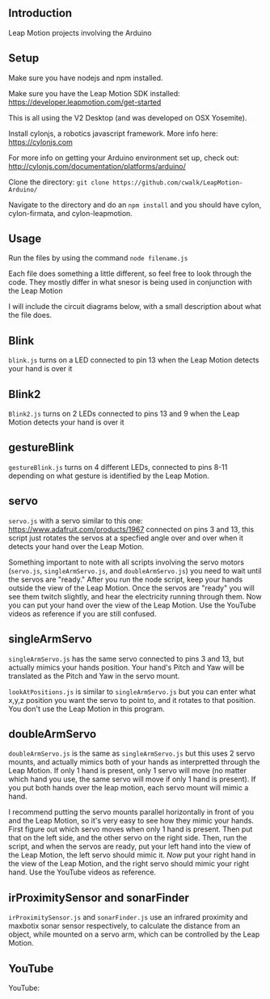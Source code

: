 ## Introduction

Leap Motion projects involving the Arduino

## Setup

Make sure you have nodejs and npm installed.

Make sure you have the Leap Motion SDK installed: https://developer.leapmotion.com/get-started

This is all using the V2 Desktop (and was developed on OSX Yosemite).

Install cylonjs, a robotics javascript framework. More info here: https://cylonjs.com

For more info on getting your Arduino environment set up, check out: http://cylonjs.com/documentation/platforms/arduino/

Clone the directory: `git clone https://github.com/cwalk/LeapMotion-Arduino/`

Navigate to the directory and do an `npm install` and you should have cylon, cylon-firmata, and cylon-leapmotion.

## Usage

Run the files by using the command `node filename.js`

Each file does something a little different, so feel free to look through the code. They mostly differ in what snesor is being used in conjunction with the Leap Motion

I will include the circuit diagrams below, with a small description about what the file does.

## Blink

`blink.js` turns on a LED connected to pin 13 when the Leap Motion detects your hand is over it

## Blink2

`Blink2.js` turns on 2 LEDs connected to pins 13 and 9 when the Leap Motion detects your hand is over it

## gestureBlink

`gestureBlink.js` turns on 4 different LEDs, connected to pins 8-11 depending on what gesture is identified by the Leap Motion.

## servo

`servo.js` with a servo similar to this one: https://www.adafruit.com/products/1967 connected on pins 3 and 13, this script just rotates the servos at a specfied angle over and over when it detects your hand over the Leap Motion.

Something important to note with all scripts involving the servo motors (`servo.js`, `singleArmServo.js`, and `doubleArmServo.js`) you need to wait until the servos are "ready." After you run the node script, keep your hands outside the view of the Leap Motion. Once the servos are "ready" you will see them twitch slightly, and hear the electricity running through them. Now you can put your hand over the view of the Leap Motion. Use the YouTube videos as reference if you are still confused.

## singleArmServo

`singleArmServo.js` has the same servo connected to pins 3 and 13, but actually mimics your hands position. Your hand's Pitch and Yaw will be translated as the Pitch and Yaw in the servo mount.

`lookAtPositions.js` is similar to `singleArmServo.js` but you can enter what x,y,z position you want the servo to point to, and it rotates to that position. You don't use the Leap Motion in this program.

## doubleArmServo

`doubleArmServo.js` is the same as `singleArmServo.js` but this uses 2 servo mounts, and actually mimics both of your hands as interpretted through the Leap Motion. If only 1 hand is present, only 1 servo will move (no matter which hand you use, the same servo will move if only 1 hand is present). If you put both hands over the leap motion, each servo mount will mimic a hand. 

I recommend putting the servo mounts parallel horizontally in front of you and the Leap Motion, so it's very easy to see how they mimic your hands. First figure out which servo moves when only 1 hand is present. Then put that on the left side, and the other servo on the right side. Then, run the script, and when the servos are ready, put your left hand into the view of the Leap Motion, the left servo should mimic it. *Now* put your right hand in the view of the Leap Motion, and the right servo should mimic your right hand. Use the YouTube videos as reference.

## irProximitySensor and sonarFinder

`irProximitySensor.js` and `sonarFinder.js` use an infrared proximity and maxbotix sonar sensor respectively, to calculate the distance from an object, while mounted on a servo arm, which can be controlled by the Leap Motion.

## YouTube

YouTube: 
